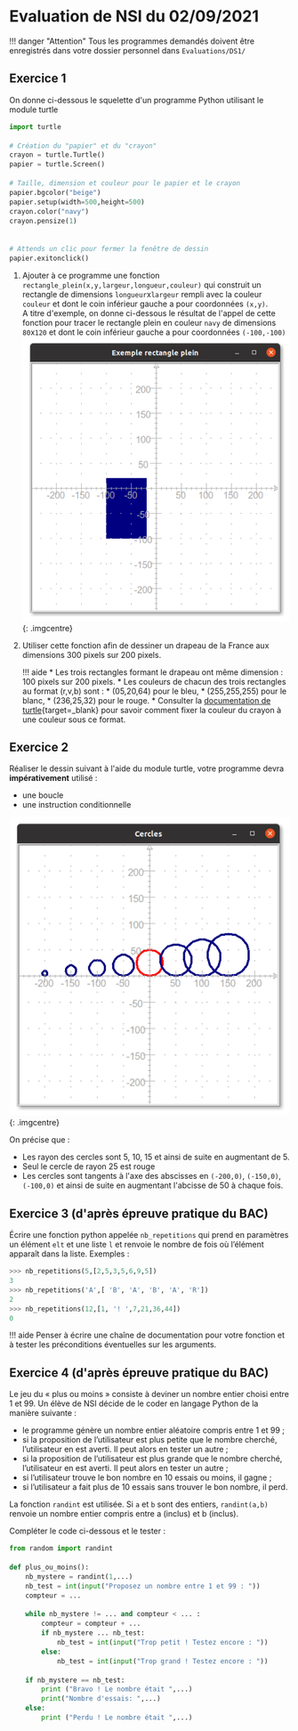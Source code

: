 # Evaluation de NSI du 02/09/2021

!!! danger "Attention"
    Tous les programmes demandés doivent être enregistrés dans votre dossier personnel dans `Evaluations/DS1/`


## Exercice 1

On donne ci-dessous le squelette d'un programme Python utilisant le module turtle
```python
import turtle

# Création du "papier" et du "crayon"
crayon = turtle.Turtle()
papier = turtle.Screen()

# Taille, dimension et couleur pour le papier et le crayon
papier.bgcolor("beige")
papier.setup(width=500,height=500)
crayon.color("navy")
crayon.pensize(1)


# Attends un clic pour fermer la fenêtre de dessin
papier.exitonclick()
```

1. Ajouter à ce programme une fonction `rectangle_plein(x,y,largeur,longueur,couleur)` qui construit un rectangle de dimensions `longueur`x`largeur` rempli avec la couleur `couleur` et dont le coin inférieur gauche a pour coordonnées `(x,y)`. <br>A titre d'exemple, on donne ci-dessous le résultat de l'appel de cette fonction pour tracer le rectangle plein en couleur `navy` de dimensions `80`x`120` et dont le coin inférieur gauche a pour coordonnées `(-100,-100)`
![ex1](./images/Eval/ds1ex1.png){: .imgcentre}

2. Utiliser cette fonction afin de dessiner un drapeau de la France aux dimensions 300 pixels sur 200 pixels.

    !!! aide
        * Les trois rectangles formant le drapeau ont même dimension : 100 pixels sur 200 pixels.
        * Les couleurs de chacun des trois rectangles au format (r,v,b) sont :
            * (05,20,64) pour le bleu,
            * (255,255,255) pour le blanc,
            * (236,25,32) pour le rouge.
        * Consulter la [documentation de turtle](https://docs.python.org/fr/3/library/turtle.html){target=_blank} pour savoir comment fixer la couleur du crayon à une couleur sous ce format.
    

## Exercice 2

Réaliser le dessin suivant à l'aide du module turtle, votre programme devra **impérativement** utilisé :

* une boucle
* une instruction conditionnelle

![ex2](./images/Eval/ds1ex2.png){: .imgcentre}

On précise que :

* Les rayon des cercles sont 5, 10, 15 et ainsi de suite en augmentant de 5.
* Seul le cercle de rayon 25 est rouge
* Les cercles sont tangents à l'axe des abscisses en `(-200,0)`, `(-150,0)`, `(-100,0)` et ainsi de suite en augmentant l'abcisse de 50 à chaque fois.

## Exercice 3 (d'après épreuve pratique du BAC)
Écrire une fonction python appelée `nb_repetitions` qui prend en paramètres un
élément `elt` et une liste `l` et renvoie le nombre de fois où l’élément apparaît dans la
liste.
Exemples :
```python
>>> nb_repetitions(5,[2,5,3,5,6,9,5])
3
>>> nb_repetitions('A',[ 'B', 'A', 'B', 'A', 'R'])
2
>>> nb_repetitions(12,[1, '! ',7,21,36,44])
0
```

!!! aide
    Penser à écrire une chaîne de documentation pour votre fonction et à tester les préconditions éventuelles sur les arguments.

## Exercice 4 (d'après épreuve pratique du BAC)

Le jeu du « plus ou moins » consiste à deviner un nombre entier choisi entre 1 et 99.
Un élève de NSI décide de le coder en langage Python de la manière suivante :

* le programme génère un nombre entier aléatoire compris entre 1 et 99 ;
* si la proposition de l’utilisateur est plus petite que le nombre cherché, l’utilisateur en
est averti. Il peut alors en tester un autre ;
* si la proposition de l’utilisateur est plus grande que le nombre cherché, l’utilisateur en
est averti. Il peut alors en tester un autre ;
* si l’utilisateur trouve le bon nombre en 10 essais ou moins, il gagne ;
* si l’utilisateur a fait plus de 10 essais sans trouver le bon nombre, il perd.

La fonction `randint` est utilisée. Si `a` et `b` sont des entiers, `randint(a,b)` renvoie un
nombre entier compris entre a (inclus) et b (inclus).

Compléter le code ci-dessous et le tester :

```python
from random import randint

def plus_ou_moins():
    nb_mystere = randint(1,...)
    nb_test = int(input("Proposez un nombre entre 1 et 99 : "))
    compteur = ...

    while nb_mystere != ... and compteur < ... :
        compteur = compteur + ...
        if nb_mystere ... nb_test:
            nb_test = int(input("Trop petit ! Testez encore : "))
        else:
            nb_test = int(input("Trop grand ! Testez encore : "))

    if nb_mystere == nb_test:
        print ("Bravo ! Le nombre était ",...)
        print("Nombre d'essais: ",...)
    else:
        print ("Perdu ! Le nombre était ",...)
```